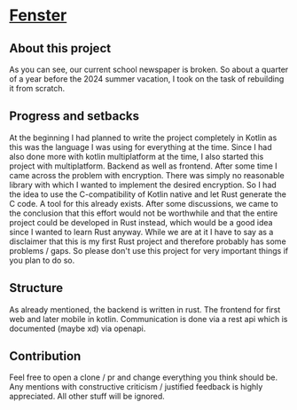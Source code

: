 # [Fenster](https://dasfenster.org)

## About this project

As you can see, our current school newspaper is broken. So about a quarter of a year before the 2024 summer vacation, I
took on the task of rebuilding it from scratch.

## Progress and setbacks

At the beginning I had planned to write the project completely in Kotlin as this was the language I was using for
everything at the time. Since I had also done more with kotlin multiplatform at the time, I also started this project
with multiplatform. Backend as well as frontend. After some time I came across the problem with encryption. There was
simply no reasonable library with which I wanted to implement the desired encryption. So I had the idea to use the
C-compatibility of Kotlin native and let Rust generate the C code. A tool for this already exists. After some
discussions, we came to the conclusion that this effort would not be worthwhile and that the entire project could be
developed in Rust instead, which would be a good idea since I wanted to learn Rust anyway. While we are at it I have to
say as a disclaimer that this is my first Rust project and therefore probably has some problems / gaps. So please don't
use this project for very important things if you plan to do so.

## Structure

As already mentioned, the backend is written in rust. The frontend for first web and later mobile in kotlin.
Communication is done via a rest api which is documented (maybe xd) via openapi.

## Contribution

Feel free to open a clone / pr and change everything you think should be. Any mentions with constructive criticism /
justified feedback is highly appreciated. All other stuff will be ignored.